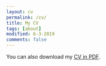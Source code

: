 ```yaml
---
layout: cv
permalink: /cv/
title: My CV
tags: [about]
modified: 6-3-2019
comments: false
---
```


You can also download my <a href="https://drive.google.com/file/d/1WIEg4LocUYvb7gkL-SLN6FD5raZwThlP/view?usp=sharing" target="_blank">CV in PDF</a>.

